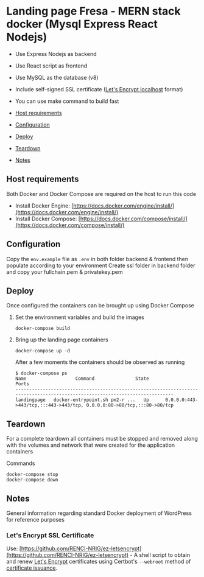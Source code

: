 # Landing page Fresa - MERN stack docker (Mysql Express React Nodejs)

- Use Express Nodejs as backend
- Use React script as frontend
- Use MySQL as the database (v8)
- Include self-signed SSL certificate ([Let's Encrypt localhost](https://letsencrypt.org/docs/certificates-for-localhost/) format)
- You can use make command to build fast

- [Host requirements](#reqts)
- [Configuration](#config)
- [Deploy](#deploy)
- [Teardown](#teardown)
- [Notes](#notes)


## <a name="reqts"></a>Host requirements

Both Docker and Docker Compose are required on the host to run this code

- Install Docker Engine: [https://docs.docker.com/engine/install/](https://docs.docker.com/engine/install/)
- Install Docker Compose: [https://docs.docker.com/compose/install/](https://docs.docker.com/compose/install/)

## <a name="config"></a>Configuration

Copy the `env.example` file as `.env` in both folder backend & frontend then populate according to your environment
Create ssl folder in backend folder and copy your fullchain.pem & privatekey.pem

## <a name="deploy"></a>Deploy

Once configured the containers can be brought up using Docker Compose

1. Set the environment variables and build the images

    ```console
    docker-compose build
    ```

2. Bring up the landing page containers

    ```console
    docker-compose up -d 
    ```
    
    After a few moments the containers should be observed as running
    
    ```console
    $ docker-compose ps
    Name                  Command               State                                   Ports
    -----------------------------------------------------------------------------------------------------------------------------
    landingpage   docker-entrypoint.sh pm2-r ...   Up      0.0.0.0:443->443/tcp,:::443->443/tcp, 0.0.0.0:80->80/tcp,:::80->80/tcp
    ```
## <a name="teardown"></a>Teardown

For a complete teardown all containers must be stopped and removed along with the volumes and network that were created for the application containers

Commands

```console
docker-compose stop
docker-compose down
```

## <a name="notes"></a>Notes

General information regarding standard Docker deployment of WordPress for reference purposes

### Let's Encrypt SSL Certificate

Use: [https://github.com/RENCI-NRIG/ez-letsencrypt](https://github.com/RENCI-NRIG/ez-letsencrypt) - A shell script to obtain and renew [Let's Encrypt](https://letsencrypt.org/) certificates using Certbot's `--webroot` method of [certificate issuance](https://certbot.eff.org/docs/using.html#webroot).

